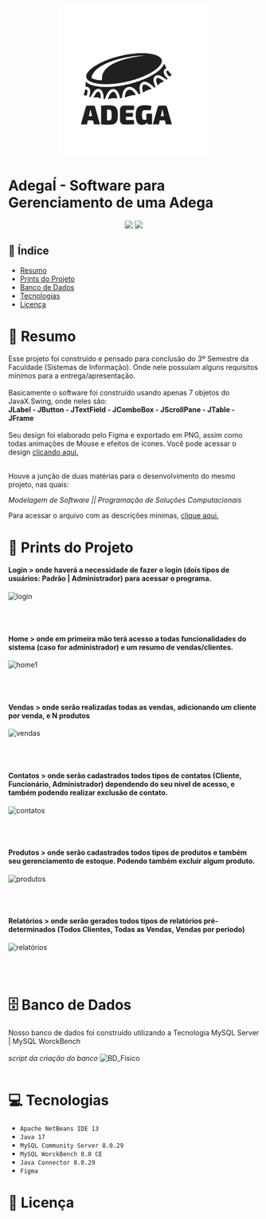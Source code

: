 <p align="center">
<img height="300px" src="https://github.com/jpcaparroz/adegaI/blob/main/3%20-%20Images/logo.png?raw=true"/>
</p>


# AdegaÍ - Software para Gerenciamento de uma Adega

<p align="center"> 
<img src="https://img.shields.io/badge/STATUS-CONCLU%C3%8DDO-green"/> <img src="https://img.shields.io/badge/JAVA-MYSQL-red"/>
</p>

## 📌 Índice
* [Resumo](#Resumo-Projeto)
* [Prints do Projeto](#Prints-do-Projeto)
* [Banco de Dados](#Banco-de-Dados)
* [Tecnologias](#Tecnologias)
* [Licença](#Licença)

# 📄 Resumo
Esse projeto foi construído e pensado para conclusão do 3º Semestre da Faculdade (Sistemas de Informação).
Onde nele possuíam alguns requisitos mínimos para a entrega/apresentação.
<br><br>
Basicamente o software foi construído usando apenas 7 objetos do JavaX.Swing, onde neles são: 
<br>
**JLabel - JButton - JTextField - JComboBox - JScrollPane - JTable - JFrame**
<br><br>
Seu design foi elaborado pelo Figma e exportado em PNG, assim como todas animações de Mouse e efeitos de ícones.
Você pode acessar o design <a target="_blank" href="https://www.figma.com/file/abfbURvUOKlSWdt0GctN23/Projeto---Adega%C3%8D?node-id=0%3A1">clicando aqui.</a>

<br>
Houve a junção de duas matérias para o desenvolvimento do mesmo projeto, nas quais: 
<p>
  
_*Modelagem de Software || Programação de Soluções Computacionais*_
  
</p>
Para acessar o arquivo com as descrições minimas, <a target="_blank" href="https://github.com/jpcaparroz/adegaI/blob/testes/4%20-%20Documentos/projeto.pdf">clique aqui.</a>

# 📸 Prints do Projeto
<h4>Login > onde haverá a necessidade de fazer o login (dois tipos de usuários: Padrão | Administrador) para acessar o programa.</h4>

![login](https://user-images.githubusercontent.com/72393735/173083835-05b7ebc9-ff85-4f02-8ff0-f340071a409b.JPG)

<br><br>

<h4>Home > onde em primeira mão terá acesso a todas funcionalidades do sistema (caso for administrador) e um resumo de vendas/clientes.</h4>
  
![home1](https://user-images.githubusercontent.com/72393735/173084795-e8bcea9a-fb1b-4016-95a2-ed939f1dc2f0.JPG)
  
<br><br>

<h4>Vendas > onde serão realizadas todas as vendas, adicionando um cliente por venda, e N produtos</h4>

![vendas](https://user-images.githubusercontent.com/72393735/173085156-d872cb34-e12e-4925-b983-c5c997f58c70.JPG)

<br><br>

<h4>Contatos > onde serão cadastrados todos tipos de contatos (Cliente, Funcionário, Administrador) dependendo do seu nivel de acesso, e também podendo realizar exclusão de contato.</h4>

![contatos](https://user-images.githubusercontent.com/72393735/173085422-a5836953-323e-493b-8f4a-6316677d9be3.JPG)

<br><br>

<h4>Produtos > onde serão cadastrados todos tipos de produtos e também seu gerenciamento de estoque. Podendo também excluir algum produto.</h4>

![produtos](https://user-images.githubusercontent.com/72393735/173085552-a30875ef-f35f-4a25-ab9d-eaaca888085e.JPG)

<br><br>

<h4>Relatórios > onde serão gerados todos tipos de relatórios pré-determinados (Todos Clientes, Todas as Vendas, Vendas por período)</h4>


![relatórios](https://user-images.githubusercontent.com/72393735/173085708-6443643f-6d39-48b4-9f71-e455ca1df5ac.JPG)

<br><br>

# 🗄 Banco de Dados
Nosso banco de dados foi construído utilizando a Tecnologia MySQL Server | MySQL WorckBench
<br><br>
_script da criação do banco_
![BD_Fisico](https://user-images.githubusercontent.com/72393735/173088320-956bbd79-4144-48c6-912a-ea83c8e04545.png)
<br><br>

# 💻 Tecnologias
- ``Apache NetBeans IDE 13``
- ``Java 17``
- ``MySQL Community Server 8.0.29``
- ``MySQL WorckBench 8.0 CE``
- ``Java Connector 8.0.29``
- ``Figma``

# 🔐 Licença
